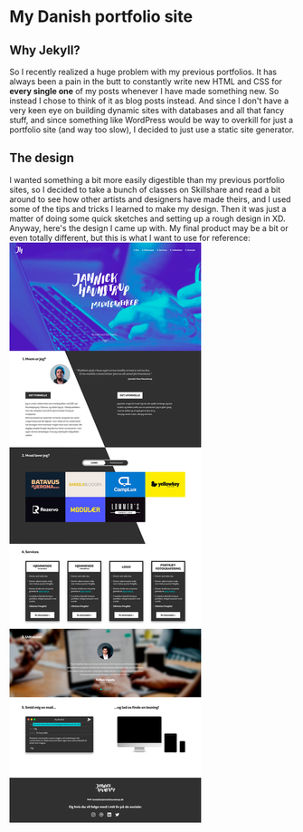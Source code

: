 # My Danish portfolio site

## Why Jekyll?
So I recently realized a huge problem with my previous portfolios.
It has always been a pain in the butt to constantly write new HTML and CSS for **every single one** of my posts whenever I have made something new.
So instead I chose to think of it as blog posts instead. And since I don't have a very keen eye on building dynamic sites with databases and all that fancy stuff, and since something like WordPress would be way to overkill for just a portfolio site (and way too slow), I decided to just use a static site generator.

## The design
I wanted something a bit more easily digestible than my previous portfolio sites, so I decided to take a bunch of classes on Skillshare and read a bit around to see how other artists and designers have made theirs, and I used some of the tips and tricks I learned to make my design.
Then it was just a matter of doing some quick sketches and setting up a rough design in XD.  
Anyway, here's the design I came up with. My final product may be a bit or even totally different, but this is what I want to use for reference:
![Portfolio design image](/assets/img/portfolio-design.jpg)
